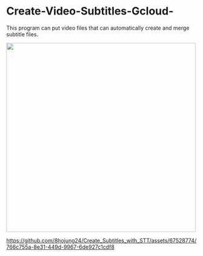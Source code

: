 # Create-Video-Subtitles-Gcloud-

This program can put video files that can automatically create and merge subtitle files.

<img src="https://user-images.githubusercontent.com/67528774/223776982-94fbe4c9-e6fb-49c8-90fb-f5582e418a4b.png" width="500" align="center"/>

https://github.com/8hojung24/Create_Subtitles_with_STT/assets/67528774/766c755a-8e31-449d-9967-6de927c1cdf8

